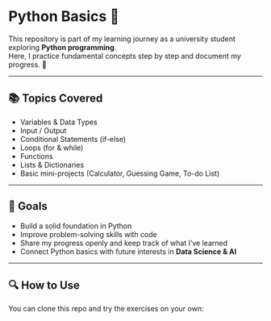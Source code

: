 # Python Basics 🐍

This repository is part of my learning journey as a university student exploring **Python programming**.  
Here, I practice fundamental concepts step by step and document my progress. 🚀  

---

## 📚 Topics Covered
- Variables & Data Types  
- Input / Output  
- Conditional Statements (if-else)  
- Loops (for & while)  
- Functions  
- Lists & Dictionaries  
- Basic mini-projects (Calculator, Guessing Game, To-do List)  

---

## 🎯 Goals
- Build a solid foundation in Python  
- Improve problem-solving skills with code  
- Share my progress openly and keep track of what I’ve learned  
- Connect Python basics with future interests in **Data Science & AI**  

---

## 🔍 How to Use
You can clone this repo and try the exercises on your own:

